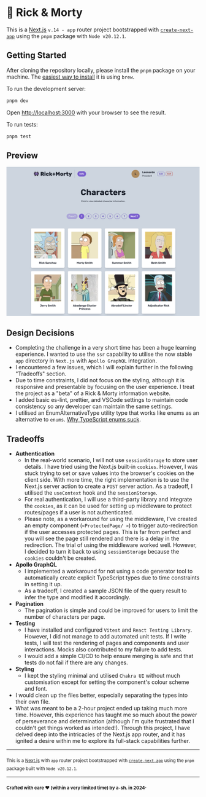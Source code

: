 # 👾 Rick & Morty



This is a [Next.js](https://nextjs.org/) `v.14 - app` router project bootstrapped with [`create-next-app`](https://github.com/vercel/next.js/tree/canary/packages/create-next-app) using the `pnpm` package with `Node v20.12.1`.

## Getting Started

After cloning the repository locally, please install the `pnpm` package on your machine. The [easiest way to install](https://pnpm.io/installation#using-homebrew) it is using `brew`.

To run the development server:

```bash
pnpm dev
```

Open [http://localhost:3000](http://localhost:3000) with your browser to see the result.

To run tests:

```bash
pnpm test
```

## Preview

![rick_morty](./docs/rickmorty_prev_01.png)

## Design Decisions

- Completing the challenge in a very short time has been a huge learning experience. I wanted to use the `ssr` capability to utilise the now stable `app` directory in `Next.js` with `Apollo GraphQL` integration.
- I encountered a few issues, which I will explain further in the following "Tradeoffs" section.
- Due to time constraints, I did not focus on the styling, although it is responsive and presentable by focusing on the user experience. I treat the project as a "beta" of a Rick & Morty information website.
- I added basic es-lint, prettier, and VSCode settings to maintain code consistency so any developer can maintain the same settings.
- I utilised an EnumAlternativeType utility type that works like enums as an alternative to `enums`. [Why TypeScript enums suck](https://blog.logrocket.com/why-typescript-enums-suck/).



## Tradeoffs

- **Authentication**
  - In the real-world scenario, I will not use `sessionStorage` to store user details. I have tried using the Next.js built-in `cookies`. However, I was stuck trying to set or save values into the browser's cookies on the client side. With more time, the right implementation is to use the Next.js server action to create a `POST` server action. As a tradeoff, I utilised the `useContext` hook and the `sessionStorage`.
  - For real authentication, I will use a third-party library and integrate the `cookies`, as it can be used for setting up middleware to protect routes/pages if a user is not authenticated.
  - Please note, as a workaround for using the middleware, I've created an empty component (`<ProtectedPage/ >`) to trigger auto-redirection if the user accesses protected pages. This is far from perfect and you will see the page still rendered and there is a delay in the redirection. The trial of using the middleware worked well. However, I decided to turn it back to using `sessionStorage` because the `cookies` couldn't be created.
- **Apollo GraphQL**
  - I implemented a workaround for not using a code generator tool to automatically create explicit TypeScript types due to time constraints in setting it up.
  - As a tradeoff, I created a sample JSON file of the query result to infer the type and modified it accordingly.
- **Pagination**
  - The pagination is simple and could be improved for users to limit the number of characters per page. 
- **Testing**
  - I have installed and configured `Vitest` and `React Testing Library`. However, I did not manage to add automated unit tests. If I write tests, I will test the rendering of pages and components and user interactions. Mocks also contributed to my failure to add tests.
  -  I would add a simple CI/CD to help ensure merging is safe and that tests do not fail if there are any changes.
- **Styling**
  - I kept the styling minimal and utilised `Chakra UI` without much customisation except for setting the component's colour scheme and font. 
- I would clean up the files better, especially separating the types into their own file.
- What was meant to be a 2-hour project ended up taking much more time. However, this experience has taught me so much about the power of perseverance and determination (although I'm quite frustrated that I couldn't get things worked as intended!). Through this project, I have delved deep into the intricacies of the Next.js app router, and it has ignited a desire within me to explore its full-stack capabilities further.



---

<sub>This is a [Next.js](https://nextjs.org/) with `app` router project bootstrapped with [`create-next-app`](https://github.com/vercel/next.js/tree/canary/packages/create-next-app) using the `pnpm` package built with `Node v20.12.1`.</sub>

---

<sub>**Crafted with care ❤ (within a very limited time) by a-sh. in 2024**</sub>.
